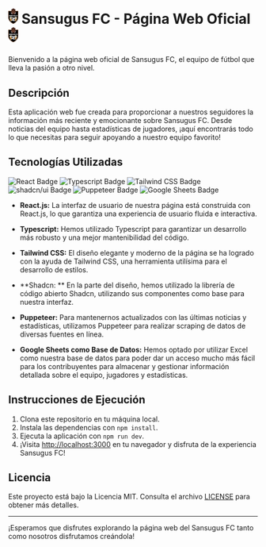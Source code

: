 # <img src="sansugus-web/public/resources/img/shields/sansugus-logo.svg" alt="Logo del equipo" style="width: 20px"> Sansugus FC - Página Web Oficial <img src="sansugus-web/public/resources/img/shields/sansugus-logo.svg" alt="Logo del equipo" style="width: 20px">


Bienvenido a la página web oficial de Sansugus FC, el equipo de fútbol que lleva la pasión a otro nivel.

## Descripción

Esta aplicación web fue creada para proporcionar a nuestros seguidores la información más reciente y emocionante sobre Sansugus FC. Desde noticias del equipo hasta estadísticas de jugadores, ¡aquí encontrarás todo lo que necesitas para seguir apoyando a nuestro equipo favorito!

## Tecnologías Utilizadas

<div>

![React Badge](https://img.shields.io/badge/React-61DAFB?logo=react&logoColor=000)
![Typescript Badge](https://shields.io/badge/TypeScript-3178C6?logo=TypeScript&logoColor=FFF)
![Tailwind CSS Badge](https://img.shields.io/badge/Tailwind%20CSS-06B6D4?logo=tailwindcss&logoColor=fff&style=flat)
![shadcn/ui Badge](https://img.shields.io/badge/shadcn%2Fui-000?logo=shadcnui&logoColor=fff)
![Puppeteer Badge](https://img.shields.io/badge/Puppeteer-40B5A4?logo=puppeteer&logoColor=fff)
![Google Sheets Badge](https://img.shields.io/badge/Google%20Sheets-34A853?logo=googlesheets&logoColor=fff)

</div>

- **React.js:** La interfaz de usuario de nuestra página está construida con React.js, lo que garantiza una experiencia de usuario fluida e interactiva.

- **Typescript:** Hemos utilizado Typescript para garantizar un desarrollo más robusto y una mejor mantenibilidad del código.

- **Tailwind CSS:** El diseño elegante y moderno de la página se ha logrado con la ayuda de Tailwind CSS, una herramienta utilísima para el desarrollo de estilos.

- **Shadcn: ** En la parte del diseño, hemos utilizado la librería de código abierto Shadcn, utilizando sus componentes como base para nuestra interfaz.

- **Puppeteer:** Para mantenernos actualizados con las últimas noticias y estadísticas, utilizamos Puppeteer para realizar scraping de datos de diversas fuentes en línea.

- **Google Sheets como Base de Datos:** Hemos optado por utilizar Excel como nuestra base de datos para poder dar un acceso mucho más fácil para los contribuyentes para almacenar y gestionar información detallada sobre el equipo, jugadores y estadísticas.
  

## Instrucciones de Ejecución

1. Clona este repositorio en tu máquina local.
2. Instala las dependencias con `npm install`.
3. Ejecuta la aplicación con `npm run dev`.
4. ¡Visita [http://localhost:3000](http://localhost:3000) en tu navegador y disfruta de la experiencia Sansugus FC!

## Licencia

Este proyecto está bajo la Licencia MIT. Consulta el archivo [LICENSE](LICENSE) para obtener más detalles.

---

¡Esperamos que disfrutes explorando la página web del Sansugus FC tanto como nosotros disfrutamos creándola!
